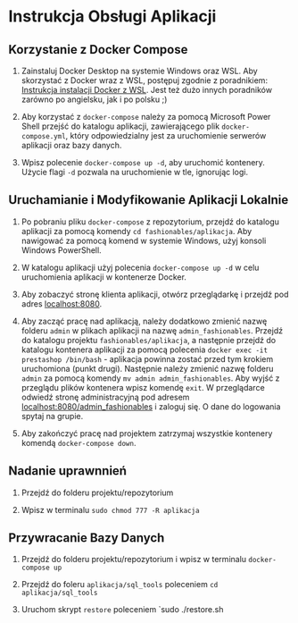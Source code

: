 # Instrukcja Obsługi Aplikacji

## Korzystanie z Docker Compose

1. Zainstaluj Docker Desktop na systemie Windows oraz WSL. Aby skorzystać z Docker wraz z WSL, postępuj zgodnie z poradnikiem: [Instrukcja instalacji Docker z WSL](https://www.youtube.com/watch?v=cMyoSkQZ41E). Jest też dużo innych poradników zarówno po angielsku, jak i po polsku ;)

2. Aby korzystać z `docker-compose` należy za pomocą Microsoft Power Shell przejść do katalogu aplikacji, zawierającego plik `docker-compose.yml`, który odpowiedzialny jest za uruchomienie serwerów aplikacji oraz bazy danych.

3. Wpisz polecenie `docker-compose up -d`, aby uruchomić kontenery. Użycie flagi `-d` pozwala na uruchomienie w tle, ignorując logi. 

## Uruchamianie i Modyfikowanie Aplikacji Lokalnie

1. Po pobraniu pliku `docker-compose` z repozytorium, przejdź do katalogu aplikacji za pomocą komendy `cd fashionables/aplikacja`. Aby nawigować za pomocą komend w systemie Windows, użyj konsoli Windows PowerShell.

2. W katalogu aplikacji użyj polecenia `docker-compose up -d` w celu uruchomienia aplikacji w kontenerze Docker. 

3. Aby zobaczyć stronę klienta aplikacji, otwórz przeglądarkę i przejdź pod adres [localhost:8080](http://localhost:8080).

4. Aby zacząć pracę nad aplikacją, należy dodatkowo zmienić nazwę folderu `admin` w plikach aplikacji na nazwę `admin_fashionables`. Przejdź do katalogu projektu `fashionables/aplikacja`, a następnie przejdź do katalogu kontenera aplikacji za pomocą polecenia `docker exec -it prestashop /bin/bash` - aplikacja powinna zostać przed tym krokiem uruchomiona (punkt drugi). Następnie należy zmienić nazwę folderu `admin` za pomocą komendy `mv admin admin_fashionables`. Aby wyjść z przeglądu plików kontenera wpisz komendę `exit`. W przeglądarce odwiedź stronę administracyjną pod adresem [localhost:8080/admin_fashionables](http://localhost:8080/admin) i zaloguj się. O dane do logowania spytaj na grupie.

5. Aby zakończyć pracę nad projektem zatrzymaj wszystkie kontenery komendą `docker-compose down`.

## Nadanie uprawnnień

1. Przejdź do folderu projektu/repozytorium

2. Wpisz w terminalu `sudo chmod 777 -R aplikacja`

## Przywracanie Bazy Danych

1. Przejdź do folderu projektu/repozytorium i wpisz w terminalu `docker-compose up`

2. Przejdź do foleru `aplikacja/sql_tools` poleceniem `cd aplikacja/sql_tools`

3. Uruchom skrypt `restore` poleceniem `sudo ./restore.sh
